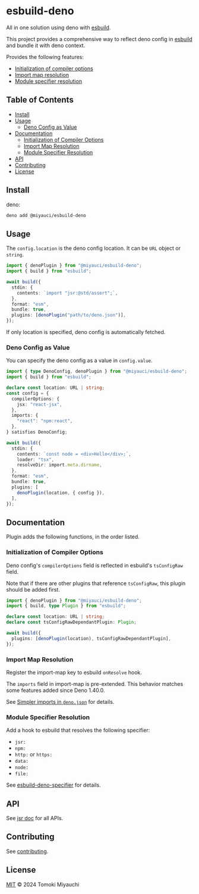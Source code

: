 # esbuild-deno

All in one solution using deno with [esbuild](https://github.com/evanw/esbuild).

This project provides a comprehensive way to reflect deno config in
[esbuild](https://github.com/evanw/esbuild) and bundle it with deno context.

Provides the following features:

- [Initialization of compiler options](#initialization-of-compiler-options)<!-- no toc -->
- [Import map resolution](#import-map-resolution)
- [Module specifier resolution](#module-specifier-resolution)

## Table of Contents <!-- omit in toc -->

- [Install](#install)
- [Usage](#usage)
  - [Deno Config as Value](#deno-config-as-value)
- [Documentation](#documentation)
  - [Initialization of Compiler Options](#initialization-of-compiler-options)
  - [Import Map Resolution](#import-map-resolution)
  - [Module Specifier Resolution](#module-specifier-resolution)
- [API](#api)
- [Contributing](#contributing)
- [License](#license)

## Install

deno:

```bash
deno add @miyauci/esbuild-deno
```

## Usage

The `config.location` is the deno config location. It can be `URL` object or
`string`.

```ts
import { denoPlugin } from "@miyauci/esbuild-deno";
import { build } from "esbuild";

await build({
  stdin: {
    contents: `import "jsr:@std/assert";`,
  },
  format: "esm",
  bundle: true,
  plugins: [denoPlugin("path/to/deno.json")],
});
```

If only location is specified, deno config is automatically fetched.

### Deno Config as Value

You can specify the deno config as a value in `config.value`.

```ts
import { type DenoConfig, denoPlugin } from "@miyauci/esbuild-deno";
import { build } from "esbuild";

declare const location: URL | string;
const config = {
  compilerOptions: {
    jsx: "react-jsx",
  },
  imports: {
    "react": "npm:react",
  },
} satisfies DenoConfig;

await build({
  stdin: {
    contents: `const node = <div>Hello</div>;`,
    loader: "tsx",
    resolveDir: import.meta.dirname,
  },
  format: "esm",
  bundle: true,
  plugins: [
    denoPlugin(location, { config }),
  ],
});
```

## Documentation

Plugin adds the following functions, in the order listed.

### Initialization of Compiler Options

Deno config's `compilerOptions` field is reflected in esbuild's `tsConfigRaw`
field.

Note that if there are other plugins that reference `tsConfigRaw`, this plugin
should be added first.

```ts
import { denoPlugin } from "@miyauci/esbuild-deno";
import { build, type Plugin } from "esbuild";

declare const location: URL | string;
declare const tsConfigRawDependantPlugin: Plugin;

await build({
  plugins: [denoPlugin(location), tsConfigRawDependantPlugin],
});
```

### Import Map Resolution

Register the import-map key to esbuild `onResolve` hook.

The `imports` field in import-map is pre-extended. This behavior matches some
features added since Deno 1.40.0.

See
[Simpler imports in `deno.json`](https://deno.com/blog/v1.40#simpler-imports-in-denojson)
for details.

### Module Specifier Resolution

Add a hook to esbuild that resolves the following specifier:

- `jsr:`
- `npm:`
- `http:` or `https:`
- `data:`
- `node:`
- `file:`

See
[esbuild-deno-specifier](https://github.com/TomokiMiyauci/esbuild-deno-specifier)
for details.

## API

See [jsr doc](https://jsr.io/@miyauci/esbuild-deno) for all APIs.

## Contributing

See [contributing](CONTRIBUTING.md).

## License

[MIT](LICENSE) © 2024 Tomoki Miyauchi
